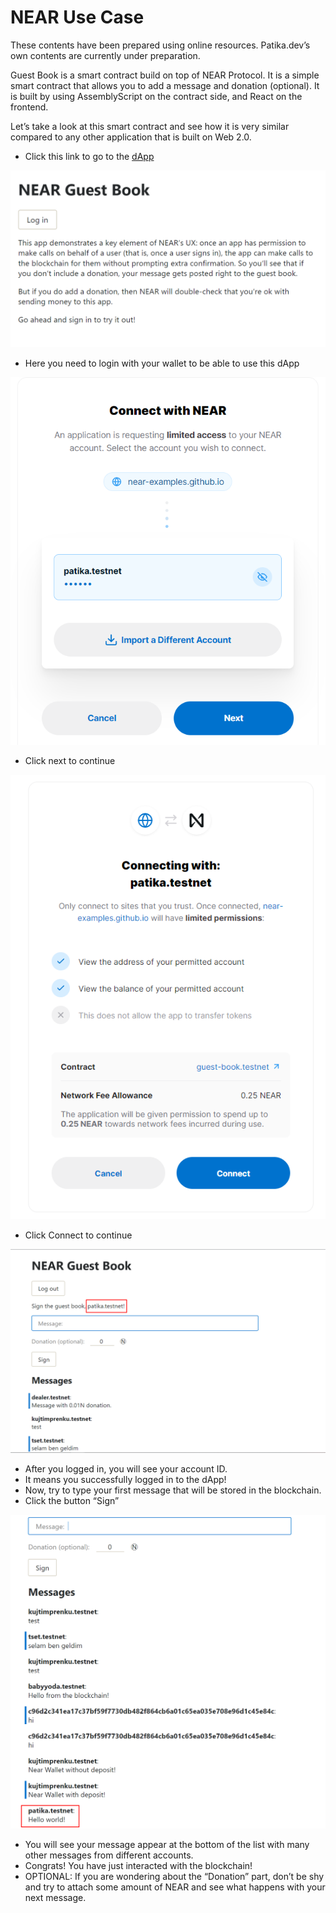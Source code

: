 # NEAR Use Case

These contents have been prepared using online resources. Patika.dev’s own contents are currently under preparation.

Guest Book is a smart contract build on top of NEAR Protocol. It is a simple smart contract that allows you to add a message and donation (optional). It is built by using AssemblyScript on the contract side, and React on the frontend.

Let’s take a look at this smart contract and see how it is very similar compared to any other application that is built on Web 2.0.

- Click this link to go to the [dApp](near-examples.github.io/guest-book/)

![images](https://raw.githubusercontent.com/Kodluyoruz/taskforce/main/Web3/nearUseCase/figures/image8.png)
- Here you need to login with your wallet to be able to use this dApp

![images](https://raw.githubusercontent.com/Kodluyoruz/taskforce/main/Web3/nearUseCase/figures/image16.png)
- Click next to continue

![images](https://raw.githubusercontent.com/Kodluyoruz/taskforce/main/Web3/nearUseCase/figures/image13.png)
- Click Connect to continue

![images](https://raw.githubusercontent.com/Kodluyoruz/taskforce/main/Web3/nearUseCase/figures/image11.png)

- After you logged in, you will see your account ID. 
- It means you successfully logged in to the dApp!
- Now, try to type your first message that will be stored in the blockchain.
- Click the button “Sign”

![images](https://raw.githubusercontent.com/Kodluyoruz/taskforce/main/Web3/nearUseCase/figures/image17.png)

- You will see your message appear at the bottom of the list with many other messages from different accounts.
- Congrats! You have just interacted with the blockchain!
- OPTIONAL: If you are wondering about the “Donation” part, don’t be shy and try to attach some amount of NEAR and see what happens with your next message.
